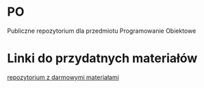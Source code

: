 # PO
Publiczne repozytorium dla przedmiotu Programowanie Obiektowe

# Linki do przydatnych materiałów
[repozytorium z darmowymi materiałami](https://github.com/EbookFoundation)
